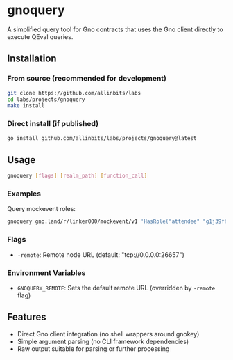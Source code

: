# gnoquery

A simplified query tool for Gno contracts that uses the Gno client directly to execute QEval queries.

## Installation

### From source (recommended for development)

```bash
git clone https://github.com/allinbits/labs
cd labs/projects/gnoquery
make install
```

### Direct install (if published)

```bash
go install github.com/allinbits/labs/projects/gnoquery@latest
```

## Usage

```bash
gnoquery [flags] [realm_path] [function_call]
```

### Examples

Query mockevent roles:

```bash
gnoquery gno.land/r/linker000/mockevent/v1 'HasRole("attendee" "g1j39fhg29uehm7twwnhvnpz3ggrm6tprhq65t0t")'
```

### Flags

- `-remote`: Remote node URL (default: "tcp://0.0.0.0:26657")

### Environment Variables

- `GNOQUERY_REMOTE`: Sets the default remote URL (overridden by `-remote` flag)

## Features

- Direct Gno client integration (no shell wrappers around gnokey)
- Simple argument parsing (no CLI framework dependencies)
- Raw output suitable for parsing or further processing